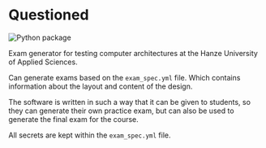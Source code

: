 # Questioned
![Python package](https://github.com/DavidVisscher/questioned/workflows/Python%20package/badge.svg)

Exam generator for testing computer architectures at the Hanze University of Applied Sciences.

Can generate exams based on the `exam_spec.yml` file. Which contains information about the layout and content of the design.

The software is written in such a way that it can be given to students, so they can generate their own practice exam, but can also be used to generate the final exam for the course.

All secrets are kept within the `exam_spec.yml` file.
